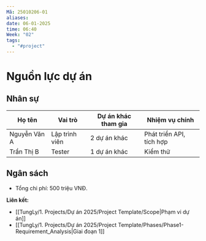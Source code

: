 ```yaml
---
Mã: 25010206-01
aliases: 
date: 06-01-2025
time: 06:40
Week: "02"
tags:
  - "#project"
---
```

# Nguồn lực dự án

## Nhân sự
| Họ tên       | Vai trò           | Dự án khác tham gia | Nhiệm vụ chính           |
|--------------|-------------------|---------------------|--------------------------|
| Nguyễn Văn A | Lập trình viên    | 2 dự án khác        | Phát triển API, tích hợp |
| Trần Thị B   | Tester            | 1 dự án khác        | Kiểm thử                 |

## Ngân sách
- Tổng chi phí: 500 triệu VNĐ.

**Liên kết:**  
- [[TungLy/1. Projects/Dự án 2025/Project Template/Scope|Phạm vi dự án]]
- [[TungLy/1. Projects/Dự án 2025/Project Template/Phases/Phase1-Requirement_Analysis|Giai đoạn 1]]
